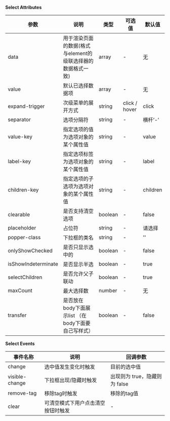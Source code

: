 **Select Attributes**

| 参数                | 说明                                                        | 类型    | 可选值        | 默认值   |
| ------------------- | ----------------------------------------------------------- | ------- | ------------- | -------- |
| data                | 用于渲染页面的数据(格式与element的级联选择器的数据格式一致) | array   | -             | 无       |
| value               | 默认已选择数据项                                            | array   | -             | 无       |
| expand-trigger      | 次级菜单的展开方式                                          | string  | click / hover | click    |
| separator           | 选项分隔符                                                  | string  | -             | 横杆’-’  |
| value-key           | 指定选项的值为选项对象的某个属性值                          | string  | -             | value    |
| label-key           | 指定选项标签为选项对象的某个属性值                          | string  | -             | label    |
| children-key        | 指定选项的子选项为选项对象的某个属性值                      | string  | -             | children |
| clearable           | 是否支持清空选项                                            | boolean | -             | false    |
| placeholder         | 占位符                                                      | string  | -             | 请选择   |
| popper-class        | 下拉框的类名                                                | string  | -             | ''       |
| onlyShowChecked     | 是否只显示选中的                                            | boolean | -             | false    |
| isShowIndeterminate | 是否显示半选                                                | boolean | -             | true     |
| selectChildren      | 是否允许父子联动                                            | boolean | -             | true     |
| maxCount            | 最大选择数                                                  | number  | -             | 无       |
| transfer            | 是否放在body下面展示list （在body下面要自己写样式）         | boolean | -             | false    |

**Select Events**

| 事件名称       | 说明                               | 回调参数                      |
| -------------- | ---------------------------------- | ----------------------------- |
| change         | 选中值发生变化时触发               | 目前的选中值                  |
| visible-change | 下拉框出现/隐藏时触发              | 出现则为 true，隐藏则为 false |
| remove-tag     | 移除tag时触发                      | 移除的tag值                   |
| clear          | 可清空模式下用户点击清空按钮时触发 | -                             |

